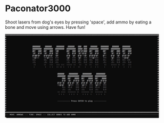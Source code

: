 # Paconator3000
Shoot lasers from dog's eyes by pressing 'space', add ammo by eating a bone and move using arrows. Have fun!

![start window](https://github.com/krzs13/Paconator3000/blob/master/screenshoot.jpg)
